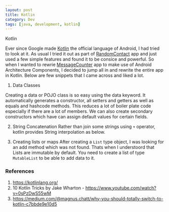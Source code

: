 ```yaml
---
layout: post
title: Kotlin
category: Dev
tags: [java, development, kotlin]
---
```

<div class="custom-post-header orange">
<div class="custom-post-title">Kotlin</div>
</div>

Ever since Google made [Kotlin](https://kotlinlang.org/) the official language of Android, I had tried to look at it. As usual I tried it out as part of [RandomContact](http://midhunhk.github.io/random-contact/) app 
and just used a few simple features and found it to be consice and powerful. So when I wanted to rewrie [MessageCounter](http://midhunhk.github.io/message-counter/) app to make use of Android 
Architecture Components, I decided to jump all in and rewrite the entire app in Kotlin. Below are few snippets that I came across and liked a lot.
<!-- more -->
1. Data Classes

Creating a data or POJO class is so easy using the data keyword. It automatically generates a constructor, all setters and getters 
as well as equals and hashcode methods. This reduces a lot of boiler plate code especially if there are a lot of members. We can also create secondary 
constructors which have can assign default values for certain fields.

<script src="https://gist.github.com/midhunhk/ff8ac0924436473a9b2d0daba536749a.js"></script>

2. String Concatenation
Rather than join some strings using `+` operator, kotlin provides String interpolation as below.

<script src="https://gist.github.com/midhunhk/83203b4921008bb22feea327e47deefb.js"></script>

3. Creating lists or maps
After creating a `List` type object, I was looking for an add method which was not found. Thats when I understoord that Lists are immutable by default.
You need to create a list of type `MutableList` to be able to add data to it.

<script src="https://gist.github.com/midhunhk/88f62b3275be8b685355a0ac33045dfa.js"></script>

### References
1. https://kotlinlang.org/
2. 10 Kotlin Tricks by Jake Wharton - https://www.youtube.com/watch?v=0sPzDwS55wM
3. https://medium.com/@magnus.chatt/why-you-should-totally-switch-to-kotlin-c7bbde9e10d5
